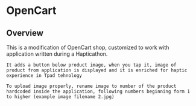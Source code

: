# OpenCart


## Overview

This is a modification of OpenCart shop, customized to work with application written during a Hapticathon.

    It adds a button below product image, when you tap it, image of product from application is displayed and it is enriched for haptic experience in Tpad tehnology

    To upload image properly, rename image to number of the product hardcoded inside the application, following numbers beginning form 1 to higher (example image filename 2.jpg)

